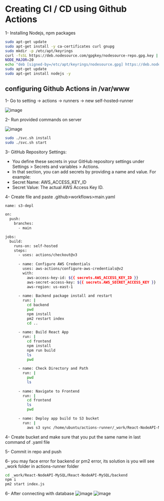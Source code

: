 # Creating CI / CD using Github  Actions

1- Installing Nodejs, npm packages
```bash
sudo apt-get update
sudo apt-get install -y ca-certificates curl gnupg
sudo mkdir -p /etc/apt/keyrings
curl -fsSL https://deb.nodesource.com/gpgkey/nodesource-repo.gpg.key | sudo gpg --dearmor -o /etc/apt/keyrings/nodesource.gpg
NODE_MAJOR=20
echo "deb [signed-by=/etc/apt/keyrings/nodesource.gpg] https://deb.nodesource.com/node_$NODE_MAJOR.x nodistro main" | sudo tee /etc/apt/sources.list.d/nodesource.list
sudo apt-get update
sudo apt-get install nodejs -y
```

## configuring Github Actions in /var/www

1- Go to setting -> actions -> runners -> new self-hosted-runner

![image](https://github.com/user-attachments/assets/668bd5b3-b792-4260-b2df-9ca6c1783146)

2- Run provided commands on server

![image](https://github.com/user-attachments/assets/f8e17423-74c4-4eaf-8f26-c530562fb58c)

```bash
sudo ./svc.sh install
sudo ./svc.sh start
```

3- GitHub Repository Settings:
- You define these secrets in your GitHub repository settings under Settings > Secrets and variables > Actions.
- In that section, you can add secrets by providing a name and value. For example:
- Secret Name: AWS_ACCESS_KEY_ID
- Secret Value: The actual AWS Access Key ID.

4- Create file and paste .github>workflows>main.yaml
```bash
name: s3-depl

on:
  push:
    branches: 
      - main

jobs:
  build:
    runs-on: self-hosted
    steps:
      - uses: actions/checkout@v3
      
      - name: Configure AWS Credentials
        uses: aws-actions/configure-aws-credentials@v2
        with:
          aws-access-key-id: ${{ secrets.AWS_ACCESS_KEY_ID }}
          aws-secret-access-key: ${{ secrets.AWS_SECRET_ACCESS_KEY }}
          aws-region: us-east-1
          
      - name: Backend package install and restart
        run: |
          cd backend
          pwd
          npm install
          pm2 restart index
          cd ..
          
      - name: Build React App
        run: |
          cd frontend
          npm install
          npm run build
          ls
          pwd
        
      - name: Check Directory and Path
        run: |
          pwd
          ls
        
      - name: Navigate to Frontend
        run: |
          cd frontend
          ls
          pwd
        
      - name: Deploy app build to S3 bucket
        run: |
          aws s3 sync /home/ubuntu/actions-runner/_work/React-NodeAPI-MySQL/React-NodeAPI-MySQL/frontend/dist s3://myweb.com.cm --delete
```
4- Create bucket and make sure that you put the same name in last command of .yaml file

5- Commit in repo and push

6- you may face error for backend or pm2 error, its solution is you will see _work folder in actions-runner folder
```bash
cd _work/React-NodeAPI-MySQL/React-NodeAPI-MySQL/backend
npm i
pm2 start index.js
```

6- After connecting with database
![image](https://github.com/user-attachments/assets/68f1666d-79a2-467a-986f-6fb92c9121dc)
![image](https://github.com/user-attachments/assets/e040dc9a-8869-4ead-b86b-9f81a4c1a816)

